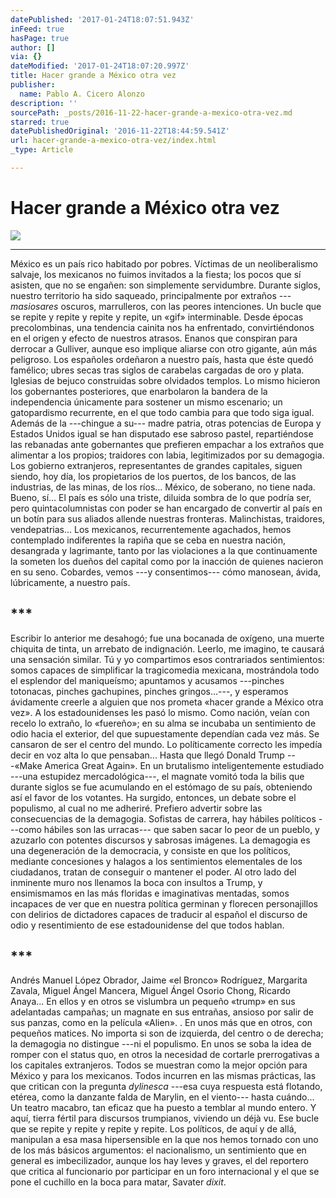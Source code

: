 ```yaml
---
datePublished: '2017-01-24T18:07:51.943Z'
inFeed: true
hasPage: true
author: []
via: {}
dateModified: '2017-01-24T18:07:20.997Z'
title: Hacer grande a México otra vez
publisher:
  name: Pablo A. Cicero Alonzo
description: ''
sourcePath: _posts/2016-11-22-hacer-grande-a-mexico-otra-vez.md
starred: true
datePublishedOriginal: '2016-11-22T18:44:59.541Z'
url: hacer-grande-a-mexico-otra-vez/index.html
_type: Article

---
```

# Hacer grande a México otra vez
![](https://the-grid-user-content.s3-us-west-2.amazonaws.com/3d7944b9-aa1d-4e6e-8eba-4ddcbaf26c71.jpg)

---

México es un país rico habitado por pobres. Víctimas de un neoliberalismo salvaje, los mexicanos no fuimos invitados a la fiesta; los pocos que sí asisten, que no se engañen: son simplemente servidumbre. Durante siglos, nuestro territorio ha sido saqueado, principalmente por extraños ---_masiosares_ oscuros, marrulleros, con las peores intenciones. Un bucle que se repite y repite y repite y repite, un «gif» interminable. Desde épocas precolombinas, una tendencia cainita nos ha enfrentado, convirtiéndonos en el origen y efecto de nuestros atrasos. Enanos que conspiran para derrocar a Gulliver, aunque eso implique aliarse con otro gigante, aún más peligroso. Los españoles ordeñaron a nuestro país, hasta que éste quedó famélico; ubres secas tras siglos de carabelas cargadas de oro y plata. Iglesias de bejuco construidas sobre olvidados templos. Lo mismo hicieron los gobernantes posteriores, que enarbolaron la bandera de la independencia únicamente para sostener un mismo escenario; un gatopardismo recurrente, en el que todo cambia para que todo siga igual. Además de la ---chingue a su--- madre patria, otras potencias de Europa y Estados Unidos igual se han disputado ese sabroso pastel, repartiéndose las rebanadas ante gobernantes que prefieren empachar a los extraños que alimentar a los propios; traidores con labia, legitimizados por su demagogia. Los gobierno extranjeros, representantes de grandes capitales, siguen siendo, hoy día, los propietarios de los puertos, de los bancos, de las industrias, de las minas, de los ríos... México, de soberano, no tiene nada. Bueno, sí... El país es sólo una triste, diluida sombra de lo que podría ser, pero quintacolumnistas con poder se han encargado de convertir al país en un botín para sus aliados allende nuestras fronteras. Malinchistas, traidores, vendepatrias... Los mexicanos, recurrentemente agachados, hemos contemplado indiferentes la rapiña que se ceba en nuestra nación, desangrada y lagrimante, tanto por las violaciones a la que continuamente la someten los dueños del capital como por la inacción de quienes nacieron en su seno. Cobardes, vemos ---y consentimos--- cómo manosean, ávida, lúbricamente, a nuestro país. 

## \*\*\*

Escribir lo anterior me desahogó; fue una bocanada de oxígeno, una muerte chiquita de tinta, un arrebato de indignación. Leerlo, me imagino, te causará una sensación similar. Tú y yo compartimos esos contrariados sentimientos: somos capaces de simplificar la tragicomedia mexicana, mostrándola todo el esplendor del maniqueísmo; apuntamos y acusamos ---pinches totonacas, pinches gachupines, pinches gringos...---, y esperamos ávidamente creerle a alguien que nos prometa «hacer grande a México otra vez». A los estadounidenses les pasó lo mismo. Como nación, veían con recelo lo extraño, lo «fuereño»; en su alma se incubaba un sentimiento de odio hacia el exterior, del que supuestamente dependían cada vez más. Se cansaron de ser el centro del mundo. Lo políticamente correcto les impedía decir en voz alta lo que pensaban... Hasta que llegó Donald Trump ---«Make America Great Again». En un brutalismo inteligentemente estudiado ---una estupidez mercadológica---, el magnate vomitó toda la bilis que durante siglos se fue acumulando en el estómago de su país, obteniendo así el favor de los votantes. Ha surgido, entonces, un debate sobre el populismo, al cual no me adheriré. Prefiero advertir sobre las consecuencias de la demagogia. Sofistas de carrera, hay hábiles políticos ---como hábiles son las urracas--- que saben sacar lo peor de un pueblo, y azuzarlo con potentes discursos y sabrosas imágenes. La demagogia es una degeneración de la democracia, y consiste en que los políticos, mediante concesiones y halagos a los sentimientos elementales de los ciudadanos, tratan de conseguir o mantener el poder. Al otro lado del inminente muro nos llenamos la boca con insultos a Trump, y ensimismamos en las más floridas e imaginativas mentadas, somos incapaces de ver que en nuestra política germinan y florecen personajillos con delirios de dictadores capaces de traducir al español el discurso de odio y resentimiento de ese estadounidense del que todos hablan. 

## \*\*\*

Andrés Manuel López Obrador, Jaime «el Bronco» Rodríguez, Margarita Zavala, Miguel Ángel Mancera, Miguel Ángel Osorio Chong, Ricardo Anaya... En ellos y en otros se vislumbra un pequeño «trump» en sus adelantadas campañas; un magnate en sus entrañas, ansioso por salir de sus panzas, como en la película «Alien». . En unos más que en otros, con pequeños matices. No importa si son de izquierda, del centro o de derecha; la demagogia no distingue ---ni el populismo. En unos se soba la idea de romper con el status quo, en otros la necesidad de cortarle prerrogativas a los capitales extranjeros. Todos se muestran como la mejor opción para México y para los mexicanos. Todos incurren en las mismas prácticas, las que critican con la pregunta _dylinesca_ ---esa cuya respuesta está flotando, etérea, como la danzante falda de Marylin, en el viento--- hasta cuándo... Un teatro macabro, tan eficaz que ha puesto a temblar al mundo entero. Y aquí, tierra fértil para discursos trumpianos, viviendo un déjà vu. Ese bucle que se repite y repite y repite y repite. Los políticos, de aquí y de allá, manipulan a esa masa hipersensible en la que nos hemos tornado con uno de los más básicos argumentos: el nacionalismo, un sentimiento que en general es imbecilizador, aunque los hay leves y graves, el del reportero que critica al funcionario por participar en un foro internacional y el que se pone el cuchillo en la boca para matar, Savater _dixit_.